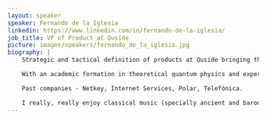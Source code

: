 ```yaml
---
layout: speaker
speaker: Fernando de la Iglesia
linkedin: https://www.linkedin.com/in/fernando-de-la-iglesia/
job_title: VP of Product at Quside
picture: images/speakers/fernando_de_la_iglesia.jpg
biography: |
    Strategic and tactical definition of products at Quside bringing the amazing technology created in our labs to real life to help our customers to enhance their security posture specially against the quantum threats.

    With an academic formation in theoretical quantum physics and experience in software quality assurance and infrastructure and services architectures for cloud computing, I'm passionate about bringing together quantum technologies and infrastructure (security, networks) services.

    Past companies - Netkey, Internet Services, Polar, Telefónica.

    I really, really enjoy classical music (specially ancient and baroque) and arts ... and also keep learning on theoretical quantum physics, cosmology, etc.
---
```

